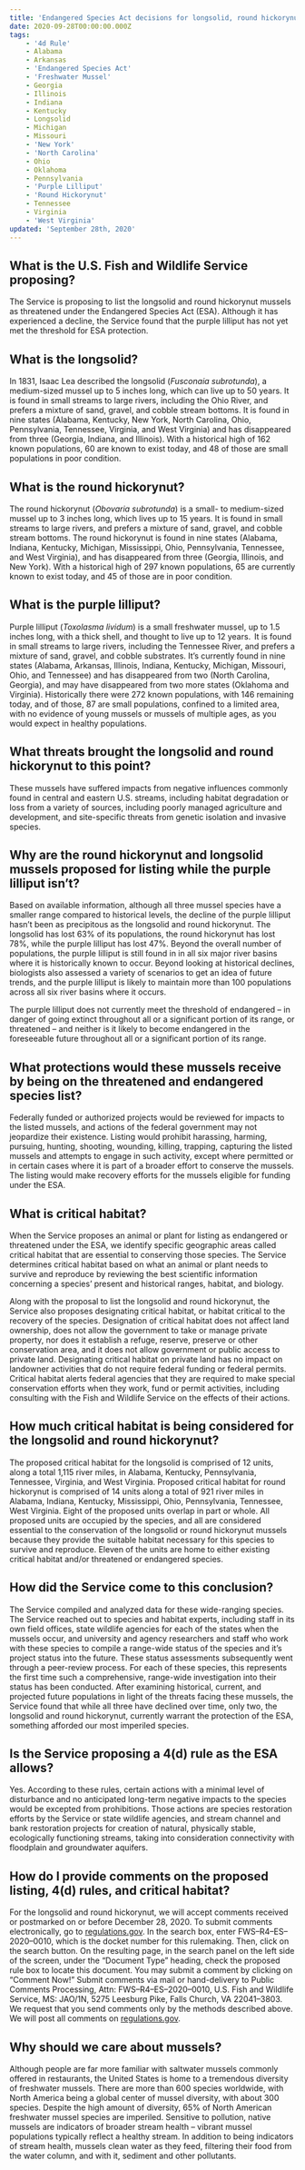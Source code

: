 ```yaml
---
title: 'Endangered Species Act decisions for longsolid, round hickorynut and purple lilliput mussels'
date: 2020-09-28T00:00:00.000Z
tags:
    - '4d Rule'
    - Alabama
    - Arkansas
    - 'Endangered Species Act'
    - 'Freshwater Mussel'
    - Georgia
    - Illinois
    - Indiana
    - Kentucky
    - Longsolid
    - Michigan
    - Missouri
    - 'New York'
    - 'North Carolina'
    - Ohio
    - Oklahoma
    - Pennsylvania
    - 'Purple Lilliput'
    - 'Round Hickorynut'
    - Tennessee
    - Virginia
    - 'West Virginia'
updated: 'September 28th, 2020'
---
```


## What is the U.S. Fish and Wildlife Service proposing?

The Service is proposing to list the longsolid and round hickorynut mussels as threatened under the Endangered Species Act (ESA). Although it has experienced a decline, the Service found that the purple lilliput has not yet met the threshold for ESA protection.

## What is the longsolid?

In 1831, Isaac Lea described the longsolid (*Fusconaia subrotunda*), a medium-sized mussel up to 5 inches long, which can live up to 50 years. It is found in small streams to large rivers, including the Ohio River, and prefers a mixture of sand, gravel, and cobble stream bottoms. It is found in nine states (Alabama, Kentucky, New York, North Carolina, Ohio, Pennsylvania, Tennessee, Virginia, and West Virginia) and has disappeared from three (Georgia, Indiana, and Illinois). With a historical high of 162 known populations, 60 are known to exist today, and 48 of those are small populations in poor condition.

## What is the round hickorynut?

The round hickorynut (*Obovaria subrotunda*) is a small- to medium-sized mussel up to 3 inches long, which lives up to 15 years. It is found in small streams to large rivers, and prefers a mixture of sand, gravel, and cobble stream bottoms. The round hickorynut is found in nine states (Alabama, Indiana, Kentucky, Michigan, Mississippi, Ohio, Pennsylvania, Tennessee, and West Virginia), and has disappeared from three (Georgia, Illinois, and New York). With a historical high of 297 known populations, 65 are currently known to exist today, and 45 of those are in poor condition.

## What is the purple lilliput?

Purple lilliput (*Toxolasma lividum*) is a small freshwater mussel, up to 1.5 inches long, with a thick shell, and thought to live up to 12 years.  It is found in small streams to large rivers, including the Tennessee River, and prefers a mixture of sand, gravel, and cobble substrates. It’s currently found in nine states (Alabama, Arkansas, Illinois, Indiana, Kentucky, Michigan, Missouri, Ohio, and Tennessee) and has disappeared from two (North Carolina, Georgia), and may have disappeared from two more states (Oklahoma and Virginia). Historically there were 272 known populations, with 146 remaining today, and of those, 87 are small populations, confined to a limited area, with no evidence of young mussels or mussels of multiple ages, as you would expect in healthy populations.

## What threats brought the longsolid and round hickorynut to this point?

These mussels have suffered impacts from negative influences commonly found in central and eastern U.S. streams, including habitat degradation or loss from a variety of sources, including poorly managed agriculture and development, and site-specific threats from genetic isolation and invasive species.

## Why are the round hickorynut and longsolid mussels proposed for listing while the purple lilliput isn’t?

Based on available information, although all three mussel species have a smaller range compared to historical levels, the decline of the purple lilliput hasn’t been as precipitous as the longsolid and round hickorynut. The longsolid has lost 63% of its populations, the round hickorynut has lost 78%, while the purple lilliput has lost 47%. Beyond the overall number of populations, the purple lilliput is still found in in all six major river basins where it is historically known to occur. Beyond looking at historical declines, biologists also assessed a variety of scenarios to get an idea of future trends, and the purple lilliput is likely to maintain more than 100 populations across all six river basins where it occurs.

The purple lilliput does not currently meet the threshold of endangered – in danger of going extinct throughout all or a significant portion of its range, or threatened – and neither is it likely to become endangered in the foreseeable future throughout all or a significant portion of its range.

## What protections would these mussels receive by being on the threatened and endangered species list?

Federally funded or authorized projects would be reviewed for impacts to the listed mussels, and actions of the federal government may not jeopardize their existence. Listing would prohibit harassing, harming, pursuing, hunting, shooting, wounding, killing, trapping, capturing the listed mussels and attempts to engage in such activity, except where permitted or in certain cases where it is part of a broader effort to conserve the mussels. The listing would make recovery efforts for the mussels eligible for funding under the ESA.

## What is critical habitat?

When the Service proposes an animal or plant for listing as endangered or threatened under the ESA, we identify specific geographic areas called critical habitat that are essential to conserving those species. The Service determines critical habitat based on what an animal or plant needs to survive and reproduce by reviewing the best scientific information concerning a species’ present and historical ranges, habitat, and biology.

Along with the proposal to list the longsolid and round hickorynut, the Service also proposes designating critical habitat, or habitat critical to the recovery of the species. Designation of critical habitat does not affect land ownership, does not allow the government to take or manage private property, nor does it establish a refuge, reserve, preserve or other conservation area, and it does not allow government or public access to private land. Designating critical habitat on private land has no impact on landowner activities that do not require federal funding or federal permits. Critical habitat alerts federal agencies that they are required to make special conservation efforts when they work, fund or permit activities, including consulting with the Fish and Wildlife Service on the effects of their actions.

## How much critical habitat is being considered for the longsolid and round hickorynut?

The proposed critical habitat for the longsolid is comprised of 12 units, along a total 1,115 river miles, in Alabama, Kentucky, Pennsylvania, Tennessee, Virginia, and West Virginia. Proposed critical habitat for round hickorynut is comprised of 14 units along a total of 921 river miles in Alabama, Indiana, Kentucky, Mississippi, Ohio, Pennsylvania, Tennessee, West Virginia. Eight of the proposed units overlap in part or whole. All proposed units are occupied by the species, and all are considered essential to the conservation of the longsolid or round hickorynut mussels because they provide the suitable habitat necessary for this species to survive and reproduce. Eleven of the units are home to either existing critical habitat and/or threatened or endangered species.

## How did the Service come to this conclusion?

The Service compiled and analyzed data for these wide-ranging species. The Service reached out to species and habitat experts, including staff in its own field offices, state wildlife agencies for each of the states when the mussels occur, and university and agency researchers and staff who work with these species to compile a range-wide status of the species and it’s project status into the future. These status assessments subsequently went through a peer-review process. For each of these species, this represents the first time such a comprehensive, range-wide investigation into their status has been conducted. After examining historical, current, and projected future populations in light of the threats facing these mussels, the Service found that while all three have declined over time, only two, the longsolid and round hickorynut, currently warrant the protection of the ESA, something afforded our most imperiled species.

## Is the Service proposing a 4(d) rule as the ESA allows?

Yes. According to these rules, certain actions with a minimal level of disturbance and no anticipated long-term negative impacts to the species would be excepted from prohibitions. Those actions are species restoration efforts by the Service or state wildlife agencies, and stream channel and bank restoration projects for creation of natural, physically stable, ecologically functioning streams, taking into consideration connectivity with floodplain and groundwater aquifers.

## How do I  provide comments on the proposed listing, 4(d) rules, and critical habitat?

For the longsolid and round hickorynut, we will accept comments received or postmarked on or before December 28, 2020. To submit comments electronically, go to  [regulations.gov](https://www.regulations.gov). In the search box, enter FWS–R4–ES–2020–0010, which is the docket number for this rulemaking.  Then, click on the search button.  On the resulting page, in the search panel on the left side of the screen, under the “Document Type” heading, check the proposed rule box to locate this document.  You may submit a comment by clicking on “Comment Now!” Submit comments via mail or hand-delivery to Public Comments Processing, Attn: FWS–R4–ES–2020–0010, U.S. Fish and Wildlife Service, MS: JAO/1N, 5275 Leesburg Pike, Falls Church, VA 22041–3803. We request that you send comments only by the methods described above.  We will post all comments on [regulations.gov](https://www.regulations.gov).

## Why should we care about mussels?

Although people are far more familiar with saltwater mussels commonly offered in restaurants, the United States is home to a tremendous diversity of freshwater mussels. There are more than 600 species worldwide, with North America being a global center of mussel diversity, with about 300 species. Despite the high amount of diversity, 65% of  North American freshwater mussel species are imperiled. Sensitive to pollution, native mussels are indicators of broader stream health – vibrant mussel populations typically reflect a healthy stream. In addition to being indicators of stream health, mussels clean water as they feed, filtering their food from the water column, and with it, sediment and other pollutants. 
